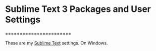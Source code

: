 # Sublime Text 3 Packages and User Settings
=======================

These are my [Sublime Text](http://www.sublimetext.com/) settings. On Windows.
